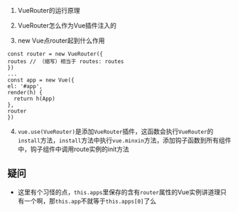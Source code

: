 1. VueRouter的运行原理

2. VueRouter怎么作为Vue插件注入的

3.  new Vue点router起到什么作用

  ```
const router = new VueRouter({
  routes // （缩写）相当于 routes: routes
})
...
const app = new Vue({
  el: '#app',
  render(h) {
    return h(App)
  },
  router
})
  ```

4. `vue.use(VueRouter)`是添加`VueRouter`插件，这函数会执行`VueRouter`的`install`方法，`install`方法中执行`vue.minxin`方法，添加钩子函数到所有组件中，钩子组件中调用route实例的init方法


## 疑问

- 这里有个习怪的点，`this.apps`里保存的含有`router`属性的Vue实例讲道理只有一个啊，那`this.app`不就等于`this.apps[0]`了么

